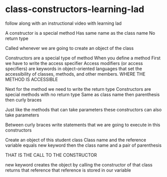 # class-constructors-learning-lad
follow along with an instructional video with learning lad

A constructor is a special method
  Has same name as the class name
  No return type

Called whenever we are going to create an object of the class

Constructors are a special type of method
When you define a method
  First we have to write the access specifier
    Access modifiers (or access specifiers) are keywords in object-oriented languages that set the accessibility of classes, methods, and other members.
    WHERE THE METHOD IS ACCESSIBLE

Next for the method we need to write the return type
Constructors are special methods with no return type
  Same as class name
  then parenthesis
  then curly braces

Just like the methods that can take parameters
these constructors can also take parameters

Between curly braces
  write statements that we are going to execute in this constructors

Create an object of this student class
Class name and the reference variable
equals new keyword
then the class name and a pair of parenthesis

THAT IS THE CALL TO THE CONSTRUCTOR


new keyword creates the object by calling the constructor of that class
returns that reference
that reference is stored in our variable
